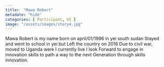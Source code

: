 ```yaml
---
title:  "Mawa Robert"
metadate: "hide"
categories: [ Participant, UI ]
image: "/assets/images/story4.jpg"
---
```


Mawa Robert is my name born on april/01/1996 in yei south sudan
Stayed and went to school in yei but Left the country on  2016
Due to civil war, moved to Uganda were I currently live I look
Forward to engage in innovation skills to path a way to the next
Generation through skills innovation. 
